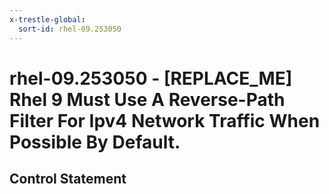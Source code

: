 ```yaml
---
x-trestle-global:
  sort-id: rhel-09.253050
---
```


# rhel-09.253050 - \[REPLACE_ME\] Rhel 9 Must Use A Reverse-Path Filter For Ipv4 Network Traffic When Possible By Default.

## Control Statement
